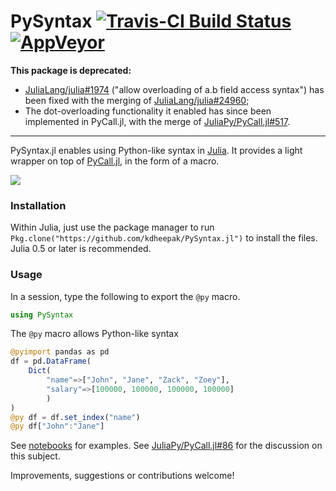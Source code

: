 # PySyntax [![Travis-CI Build Status](https://travis-ci.org/kdheepak/PySyntax.jl.svg?branch=master)](https://travis-ci.org/kdheepak/PySyntax.jl) [![AppVeyor](https://img.shields.io/appveyor/ci/gruntjs/grunt.svg)](https://ci.appveyor.com/project/kdheepak/pysyntax-jl)

**This package is deprecated:**
- [JuliaLang/julia#1974](https://github.com/JuliaLang/julia#1974) ("allow overloading of a.b field access syntax") has been fixed with the merging of [JuliaLang/julia#24960](https://github.com/JuliaLang/julia/pull/24960);
- The dot-overloading functionality it enabled has since been implemented in PyCall.jl, with the merge of [JuliaPy/PyCall.jl#517](https://github.com/JuliaPy/PyCall.jl/pull/517).

----

PySyntax.jl enables using Python-like syntax in [Julia](https://github.com/JuliaLang/julia).
It provides a light wrapper on top of [PyCall.jl](https://github.com/JuliaPy/PyCall.jl), in the form of a macro.

![](./img/screenshot.png)

### Installation

Within Julia, just use the package manager to run `Pkg.clone("https://github.com/kdheepak/PySyntax.jl")` to install the files.
Julia 0.5 or later is recommended.

### Usage

In a session, type the following to export the `@py` macro.

```julia
using PySyntax
```

The `@py` macro allows Python-like syntax

```julia
@pyimport pandas as pd
df = pd.DataFrame(
    Dict(
        "name"=>["John", "Jane", "Zack", "Zoey"],
        "salary"=>[100000, 100000, 100000, 100000]
        )
)
@py df = df.set_index("name")
@py df["John":"Jane"]
```

See [notebooks](./notebooks/PySyntax.jl.ipynb) for examples. See [JuliaPy/PyCall.jl#86](https://github.com/JuliaPy/PyCall.jl/issues/86) for the discussion on this subject.

Improvements, suggestions or contributions welcome!

